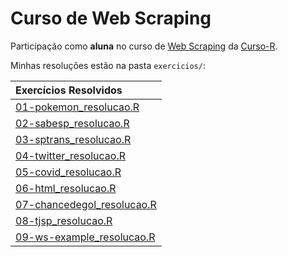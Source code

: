 
# Curso de Web Scraping

Participação como **aluna** no curso de [Web
Scraping](https://curso-r.github.io/202011-web-scraping/) da
[Curso-R](https://www.curso-r.com/).

Minhas resoluções estão na pasta `exercicios/`:

| Exercícios Resolvidos                                                                                                                |
| :----------------------------------------------------------------------------------------------------------------------------------- |
| [01-pokemon\_resolucao.R](https://github.com/beatrizmilz/web_scraping_Curso-R/blob/master/exercicios/01-pokemon_resolucao.R)         |
| [02-sabesp\_resolucao.R](https://github.com/beatrizmilz/web_scraping_Curso-R/blob/master/exercicios/02-sabesp_resolucao.R)           |
| [03-sptrans\_resolucao.R](https://github.com/beatrizmilz/web_scraping_Curso-R/blob/master/exercicios/03-sptrans_resolucao.R)         |
| [04-twitter\_resolucao.R](https://github.com/beatrizmilz/web_scraping_Curso-R/blob/master/exercicios/04-twitter_resolucao.R)         |
| [05-covid\_resolucao.R](https://github.com/beatrizmilz/web_scraping_Curso-R/blob/master/exercicios/05-covid_resolucao.R)             |
| [06-html\_resolucao.R](https://github.com/beatrizmilz/web_scraping_Curso-R/blob/master/exercicios/06-html_resolucao.R)               |
| [07-chancedegol\_resolucao.R](https://github.com/beatrizmilz/web_scraping_Curso-R/blob/master/exercicios/07-chancedegol_resolucao.R) |
| [08-tjsp\_resolucao.R](https://github.com/beatrizmilz/web_scraping_Curso-R/blob/master/exercicios/08-tjsp_resolucao.R)               |
| [09-ws-example\_resolucao.R](https://github.com/beatrizmilz/web_scraping_Curso-R/blob/master/exercicios/09-ws-example_resolucao.R)   |
